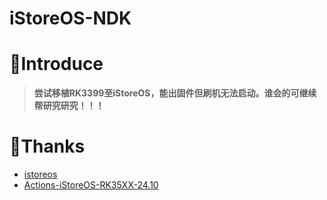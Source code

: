 # iStoreOS-NDK

# 🤔Introduce
> **尝试移植RK3399至iStoreOS，能出固件但刷机无法启动。谁会的可继续帮研究研究！！！**

# 🙏Thanks
- [istoreos](https://github.com/istoreos/istoreos)
- [Actions-iStoreOS-RK35XX-24.10](https://github.com/xiaomeng9597/Actions-iStoreOS-RK35XX-24.10)
